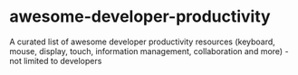 # awesome-developer-productivity
A curated list of awesome developer productivity resources (keyboard, mouse, display, touch, information management, collaboration and more) - not limited to developers
